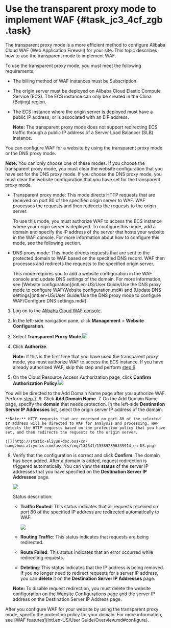 # Use the transparent proxy mode to implement WAF {#task_jc3_4cf_zgb .task}

The transparent proxy mode is a more efficient method to configure Alibaba Cloud WAF \(Web Application Firewall\) for your site. This topic describes how to use the transparent mode to implement WAF.

To use the transparent proxy mode, you must meet the following requirements:

-   The billing method of WAF instances must be Subscription.
-   The origin server must be deployed on Alibaba Cloud Elastic Compute Service \(ECS\). The ECS instance can only be created in the China \(Beijing\) region.
-   The ECS instance where the origin server is deployed must have a public IP address, or is associated with an EIP address.

    **Note:** The transparent proxy mode does not support redirecting ECS traffic through a public IP address of a Server Load Balancer \(SLB\) instance.


You can configure WAF for a website by using the transparent proxy mode or the DNS proxy mode.

**Note:** You can only choose one of these modes. If you choose the transparent proxy mode, you must clear the website configuration that you have set for the DNS proxy mode. If you choose the DNS proxy mode, you must clear the website configuration that you have set for the transparent proxy mode.

-   Transparent proxy mode: This mode directs HTTP requests that are received on port 80 of the specified origin server to WAF. WAF processes the requests and then redirects the requests to the origin server.

    To use this mode, you must authorize WAF to access the ECS instance where your origin server is deployed. To configure this mode, add a domain and specify the IP address of the server that hosts your website in the WAF console. For more information about how to configure this mode, see the following section.

-   DNS proxy mode: This mode directs requests that are sent to the protected domain to WAF based on the specified DNS record. WAF then processes and redirects the requests to the specified origin server.

    This mode requires you to add a website configuration in the WAF console and update DNS settings of the domain. For more information, see [Website configuration](intl.en-US/User Guide/Use the DNS proxy mode to configure WAF/Website configuration.md#) and [Update DNS settings](intl.en-US/User Guide/Use the DNS proxy mode to configure WAF/Configure DNS settings.md#).


1.  Log on to the [Alibaba Cloud WAF console](https://yundun.console.aliyun.com/?p=waf).
2.  In the left-side navigation pane, click **Management** \> **Website Configuration**.
3.  Select **Transparent Proxy Mode**.![](http://static-aliyun-doc.oss-cn-hangzhou.aliyuncs.com/assets/img/134541/155892896339912_en-US.png)


4.  Click **Authorize**. 

    **Note:** If this is the first time that you have used the transparent proxy mode, you must authorize WAF to access the ECS instance. If you have already authorized WAF, skip this step and perform [step 6](#).

5.  On the Cloud Resource Access Authorization page, click **Confirm Authorization Policy**.![](http://static-aliyun-doc.oss-cn-hangzhou.aliyuncs.com/assets/img/134541/155892896339913_en-US.png)

 You will be directed to the Add Domain Name page after you authorize WAF. Perform [step 7](#).
6.  Click **Add Domain Name**.
7.  On the Add Domain Name page, specify the **domain** that needs protection. In the left-side **Destination Server IP Addresses** list, select the origin server IP address of the domain. 

    **Note:** HTTP requests that are received on port 80 of the selected IP address will be directed to WAF for analysis and processing. WAF detects the HTTP requests based on the protection policy that you have set, and then redirects the requests to the origin server.

    ![](http://static-aliyun-doc.oss-cn-hangzhou.aliyuncs.com/assets/img/134541/155892896339914_en-US.png)

8.  Verify that the configuration is correct and click **Confirm**. The domain has been added. After a domain is added, request redirection is triggered automatically. You can view the **status** of the server IP addresses that you have specified on the **Destination Server IP Addresses** page.

    ![](http://static-aliyun-doc.oss-cn-hangzhou.aliyuncs.com/assets/img/134541/155892896339915_en-US.png)

    Status description:

    -   **Traffic Routed**: This status indicates that all requests received on port 80 of the specified IP address are redirected automatically to WAF.

        ![](http://static-aliyun-doc.oss-cn-hangzhou.aliyuncs.com/assets/img/134541/155892896339916_en-US.png)

    -   **Routing Traffic**: This status indicates that requests are being redirected.
    -   **Route Failed**: This status indicates that an error occurred while redirecting requests.
    -   **Deleting**: This status indicates that the IP address is being removed.
    If you no longer need to redirect requests for a server IP address, you can **delete** it on the **Destination Server IP Addresses** page.

    **Note:** To disable request redirection, you must delete the website configuration on the Website Configurations page and the server IP address on the Destination Server IP Address page.


After you configure WAF for your website by using the transparent proxy mode, specify the protection policy for your domain. For more information, see [WAF features](intl.en-US/User Guide/Overview.md#configure).

